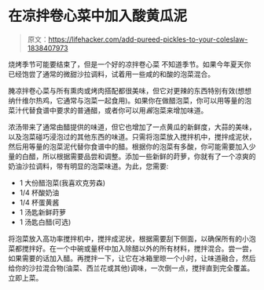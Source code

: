 # 在凉拌卷心菜中加入酸黄瓜泥

> 原文：<https://lifehacker.com/add-pureed-pickles-to-your-coleslaw-1838407973>

烧烤季节可能要结束了，但是一个好的凉拌卷心菜 不知道季节。如果今年夏天你已经饱尝了通常的微甜沙拉调料，试着用一些咸的和酸的泡菜混合。



腌凉拌卷心菜与所有熏肉或烤肉搭配都很美味，但它对更辣的东西特别有效(想想纳什维尔热鸡，它通常与泡菜一起食用)。如果你在做醋泡菜，你可以用等量的泡菜汁代替食谱中要求的普通醋，或者你可以用*酱*泡菜来增加味道。

浓汤带来了通常由醋提供的味道，但它也增加了一点黄瓜的新鲜度，大蒜的美味，以及泡菜碰巧浸泡过的其他东西的味道。只需将泡菜放入搅拌机中，搅拌成泥状，然后用等量的泡菜泥代替你食谱中的醋。根据你的泡菜有多酸，你可能需要加入少量的白醋，所以根据需要品尝和调整。添加一些新鲜的莳萝，你就有了一个凉爽的奶油沙拉调料，带有明显的泡菜味道。为此，您需要:

*   1 大份醋泡菜(我喜欢克劳森)
*   1/4 杯酸奶油
*   1/4 杯蛋黄酱
*   1 汤匙新鲜莳萝
*   1 汤匙白醋(可选)

将泡菜放入高功率搅拌机中，搅拌成泥状，根据需要刮下侧面，以确保所有的小泡菜都搅拌好。在一个中碗或量杯中加入除醋以外的所有材料，搅拌混合。尝一尝，如果需要的话加入醋。再搅拌一下，让它在冰箱里晾一个小时，让味道融合，然后给你的沙拉混合物(油菜、西兰花或其他)调味，一次倒一点，搅拌直到完全覆盖。立即上菜。